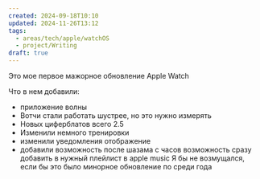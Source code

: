 ```yaml
---
created: 2024-09-18T10:10
updated: 2024-11-26T13:12
tags:
  - areas/tech/apple/watchOS
  - project/Writing
draft: true
---
```

Это мое первое мажорное обновление Apple Watch

Что в нем добавили:
- приложение волны
- Вотчи стали работать шустрее, но это нужно измерять
- Новых циферблатов всего 2.5
- Изменили немного тренировки
- изменили уведомления отображение
- добавили возможность после шазама с часов возможность сразу добавить в нужный плейлист в apple music
Я бы не возмущался, если бы это было минорное обновление по среди года